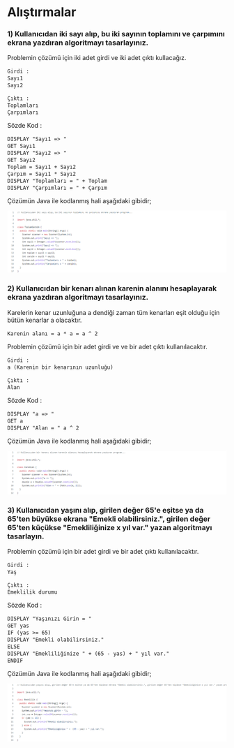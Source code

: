 # Alıştırmalar

### 1) Kullanıcıdan iki sayı alıp, bu iki sayının toplamını ve çarpımını ekrana yazdıran algoritmayı tasarlayınız.

Problemin çözümü için iki adet girdi ve iki adet çıktı kullacağız.

```
Girdi : 
Sayı1
Sayı2
```

```
Çıktı : 
Toplamları
Çarpımları
```
Sözde Kod : 

```
DISPLAY "Sayı1 => "
GET Sayı1
DISPLAY "Sayı2 => "
GET Sayı2
Toplam = Sayı1 + Sayı2
Çarpım = Sayı1 * Sayı2
DISPLAY "Toplamları = " + Toplam
DISPLAY "Çarpımları = " + Çarpım
```

Çözümün Java ile kodlanmış hali aşağıdaki gibidir;

![gorsel](https://github.com/SenaOzcn/Algoritma/blob/MIT-License/TemelAlgoritmaOrnekleri3/Images/Toplam%26Carpim.png)

### 2) Kullanıcıdan bir kenarı alınan karenin alanını hesaplayarak ekrana yazdıran algoritmayı tasarlayınız.

Karelerin kenar uzunluğuna a dendiği zaman tüm kenarları eşit olduğu için bütün kenarlar a olacaktır.

```
Karenin alanı = a * a = a ^ 2
```
Problemin çözümü için bir adet girdi ve ve bir adet çıktı kullanılacaktır.

```
Girdi : 
a (Karenin bir kenarının uzunluğu)
```

```
Çıktı : 
Alan
```

Sözde Kod :
```
DISPLAY "a => "
GET a
DISPLAY "Alan = " a ^ 2
```

Çözümün Java ile kodlanmış hali aşağıdaki gibidir;

![gorsel](https://github.com/SenaOzcn/Algoritma/blob/MIT-License/TemelAlgoritmaOrnekleri3/Images/KareAlan.png)

### 3) Kullanıcıdan yaşını alıp, girilen değer 65'e eşitse ya da 65'ten büyükse ekrana "Emekli olabilirsiniz.", girilen değer 65'ten küçükse "Emekliliğinize x yıl var." yazan algoritmayı tasarlayın.

Problemin çözümü için bir adet girdi ve bir adet çıktı kullanılacaktır.

```
Girdi : 
Yaş
```
```
Çıktı :
Emeklilik durumu
```

Sözde Kod : 

```
DISPLAY "Yaşınızı Girin = "
GET yas
IF (yas >= 65)
DISPLAY "Emekli olabilirsiniz."
ELSE
DISPLAY "Emekliliğinize " + (65 - yas) + " yıl var."
ENDIF
```

Çözümün Java ile kodlanmış hali aşağıdaki gibidir;

![gorsel](https://github.com/SenaOzcn/Algoritma/blob/MIT-License/TemelAlgoritmaOrnekleri3/Images/Emeklilik.png)
